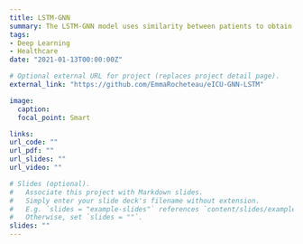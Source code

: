 ```yaml
---
title: LSTM-GNN
summary: The LSTM-GNN model uses similarity between patients to obtain a better representation of the diagnosis information in the Electronic Health Record.
tags:
- Deep Learning
- Healthcare
date: "2021-01-13T00:00:00Z"

# Optional external URL for project (replaces project detail page).
external_link: "https://github.com/EmmaRocheteau/eICU-GNN-LSTM"

image:
  caption:
  focal_point: Smart

links:
url_code: ""
url_pdf: ""
url_slides: ""
url_video: ""

# Slides (optional).
#   Associate this project with Markdown slides.
#   Simply enter your slide deck's filename without extension.
#   E.g. `slides = "example-slides"` references `content/slides/example-slides.md`.
#   Otherwise, set `slides = ""`.
slides: ""
---
```

